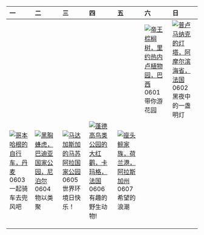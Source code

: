 | 一                                                                                                                                                                                                 | 二                                                                                                                                                                                              | 三                                                                                                                                                                                              | 四                                                                                                                                                                                                      | 五                                                                                                                                                                                          | 六                                                                                                                                                                                            | 日                                                                                                                                                                                |
|:--------------------------------------------------------------------------------------------------------------------------------------------------------------------------------------------------|:-----------------------------------------------------------------------------------------------------------------------------------------------------------------------------------------------|:-----------------------------------------------------------------------------------------------------------------------------------------------------------------------------------------------|:-------------------------------------------------------------------------------------------------------------------------------------------------------------------------------------------------------|:-------------------------------------------------------------------------------------------------------------------------------------------------------------------------------------------|:---------------------------------------------------------------------------------------------------------------------------------------------------------------------------------------------|:---------------------------------------------------------------------------------------------------------------------------------------------------------------------------------|
|                                                                                                                                                                                                   |                                                                                                                                                                                                |                                                                                                                                                                                                |                                                                                                                                                                                                        |                                                                                                                                                                                            | [![](https://www.bing.com/th?id=OHR.CancaoDoExilio_ZH-CN1012675104_320x240.jpg '帝王棕榈树，里约热内卢植物园，巴西')](https://www.bing.com/th?id=OHR.CancaoDoExilio_ZH-CN1012675104_UHD.jpg)<br>0601<br>带你游花园 | [![](https://www.bing.com/th?id=OHR.MenRuz_ZH-CN2021725181_320x240.jpg '普卢马纳克的灯塔，阿摩尔滨海省，法国')](https://www.bing.com/th?id=OHR.MenRuz_ZH-CN2021725181_UHD.jpg)<br>0602<br>黑夜中的一盏明灯 |
| [![](https://www.bing.com/th?id=OHR.CopenhagenBicycles_ZH-CN3047958346_320x240.jpg '哥本哈根的自行车，丹麦')](https://www.bing.com/th?id=OHR.CopenhagenBicycles_ZH-CN3047958346_UHD.jpg)<br>0603<br>一起骑车去兜风吧 | [![](https://www.bing.com/th?id=OHR.ChestnutBeeEater_ZH-CN3514753872_320x240.jpg '黑胸蜂虎，巴迪亚国家公园，尼泊尔')](https://www.bing.com/th?id=OHR.ChestnutBeeEater_ZH-CN3514753872_UHD.jpg)<br>0604<br>物以类聚 | [![](https://www.bing.com/th?id=OHR.MadagascarRiver_ZH-CN3842472014_320x240.jpg '马达加斯加的马苏阿拉国家公园')](https://www.bing.com/th?id=OHR.MadagascarRiver_ZH-CN3842472014_UHD.jpg)<br>0605<br>世界环境日快乐！ | [![](https://www.bing.com/th?id=OHR.CamargueFlamingos_ZH-CN4176922228_320x240.jpg '蓬德高鸟类公园的大红鹳，卡玛格，法国')](https://www.bing.com/th?id=OHR.CamargueFlamingos_ZH-CN4176922228_UHD.jpg)<br>0606<br>有趣的野生动物! | [![](https://www.bing.com/th?id=OHR.HumpbackFamily_ZH-CN4336100531_320x240.jpg '座头鲸家族，荷兰港，阿拉斯加州')](https://www.bing.com/th?id=OHR.HumpbackFamily_ZH-CN4336100531_UHD.jpg)<br>0607<br>希望的浪潮 |                                                                                                                                                                                              |                                                                                                                                                                                  |
|                                                                                                                                                                                                   |                                                                                                                                                                                                |                                                                                                                                                                                                |                                                                                                                                                                                                        |                                                                                                                                                                                            |                                                                                                                                                                                              |                                                                                                                                                                                  |
|                                                                                                                                                                                                   |                                                                                                                                                                                                |                                                                                                                                                                                                |                                                                                                                                                                                                        |                                                                                                                                                                                            |                                                                                                                                                                                              |                                                                                                                                                                                  |
|                                                                                                                                                                                                   |                                                                                                                                                                                                |                                                                                                                                                                                                |                                                                                                                                                                                                        |                                                                                                                                                                                            |                                                                                                                                                                                              |                                                                                                                                                                                  |